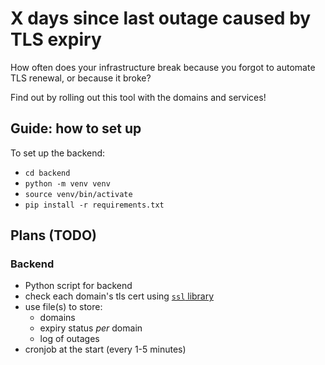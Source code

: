# X days since last outage caused by TLS expiry

How often does your infrastructure break because you forgot to automate TLS renewal, or because it broke?

Find out by rolling out this tool with the domains and services!

## Guide: how to set up

To set up the backend:

- `cd backend`
- `python -m venv venv`
- `source venv/bin/activate`
- `pip install -r requirements.txt`

## Plans (TODO)

### Backend

- Python script for backend
- check each domain's tls cert using [`ssl` library](https://docs.python.org/3/library/ssl.html)
- use file(s) to store:
  - domains
  - expiry status *per* domain
  - log of outages
- cronjob at the start (every 1-5 minutes)
